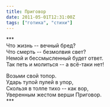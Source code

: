 ```yaml
---
title: Приговор
date: 2011-05-01T12:31:00Z
tags: ["готика", "стихи"]
---
```


\*\*\*  
Что жизнь -- вечный бред?  
Что смерть -- безмолвия свет?  
Немой и бессмысленный будет ответ.  
Так петь и молиться -- а всё-таки нет!  

Возьми свой топор.  
Ударь тупой пулей в упор,  
Скользя в толпе тихо -- как вор,  
Уверенным жестом верши Приговор.  
\*\*\*  


